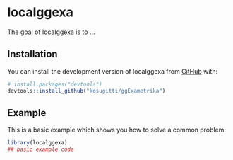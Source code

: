 
# localggexa

<!-- badges: start -->
<!-- badges: end -->

The goal of localggexa is to ...

## Installation

You can install the development version of localggexa from [GitHub](https://github.com/) with:

``` r
# install.packages("devtools")
devtools::install_github("kosugitti/ggExametrika")
```

## Example

This is a basic example which shows you how to solve a common problem:

``` r
library(localggexa)
## basic example code
```

